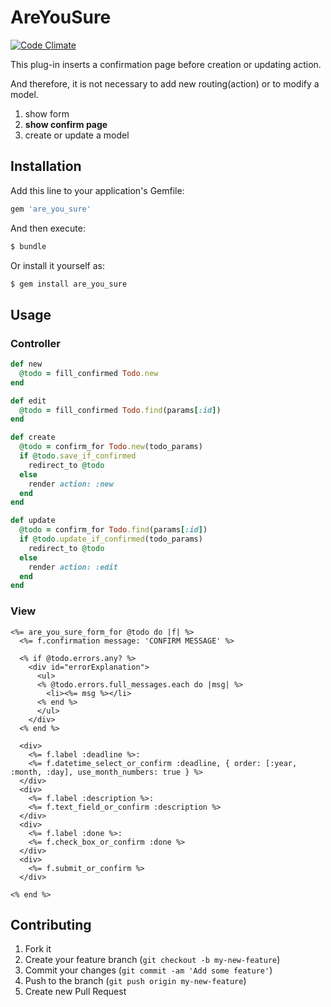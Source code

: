 # AreYouSure

[![Code Climate](https://codeclimate.com/github/haazime/are_you_sure.png)](https://codeclimate.com/github/haazime/are_you_sure)

This plug-in inserts a confirmation page before creation or updating action.

And therefore, it is not necessary to add new routing(action) or to modify a model.

1. show form
2. __show confirm page__
3. create or update a model

## Installation

Add this line to your application's Gemfile:

```bash
gem 'are_you_sure'
```

And then execute:

```bash
$ bundle
```

Or install it yourself as:

```bash
$ gem install are_you_sure
```

## Usage

### Controller

```ruby
def new
  @todo = fill_confirmed Todo.new
end

def edit
  @todo = fill_confirmed Todo.find(params[:id])
end

def create
  @todo = confirm_for Todo.new(todo_params)
  if @todo.save_if_confirmed
    redirect_to @todo
  else
    render action: :new
  end
end

def update
  @todo = confirm_for Todo.find(params[:id])
  if @todo.update_if_confirmed(todo_params)
    redirect_to @todo
  else
    render action: :edit
  end
end
```

### View

```erb
<%= are_you_sure_form_for @todo do |f| %>
  <%= f.confirmation message: 'CONFIRM MESSAGE' %>

  <% if @todo.errors.any? %>
    <div id="errorExplanation">
      <ul>
      <% @todo.errors.full_messages.each do |msg| %>
        <li><%= msg %></li>
      <% end %>
      </ul>
    </div>
  <% end %>

  <div>
    <%= f.label :deadline %>:
    <%= f.datetime_select_or_confirm :deadline, { order: [:year, :month, :day], use_month_numbers: true } %>
  </div>
  <div>
    <%= f.label :description %>:
    <%= f.text_field_or_confirm :description %>
  </div>
  <div>
    <%= f.label :done %>:
    <%= f.check_box_or_confirm :done %>
  </div>
  <div>
    <%= f.submit_or_confirm %>
  </div>

<% end %>
```

## Contributing

1. Fork it
2. Create your feature branch (`git checkout -b my-new-feature`)
3. Commit your changes (`git commit -am 'Add some feature'`)
4. Push to the branch (`git push origin my-new-feature`)
5. Create new Pull Request
